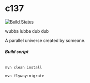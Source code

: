 # c137

[![Build Status](https://www.travis-ci.org/xxlv/c137.svg?branch=master)](https://www.travis-ci.org/xxlv/c137)

wubba lubba dub dub

A parallel universe created by someone.

##### Build script 

```shell

mvn clean install 

mvn flyway:migrate 

```